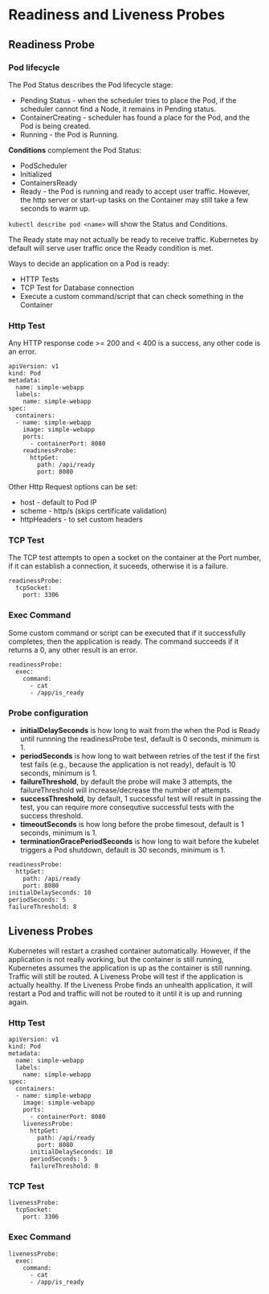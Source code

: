 # Readiness and Liveness Probes

## Readiness Probe

### Pod lifecycle
The Pod Status describes the Pod lifecycle stage:
- Pending Status - when the scheduler tries to place the Pod, if the scheduler cannot find a Node, it remains in Pending status.
- ContainerCreating - scheduler has found a place for the Pod, and the Pod is being created.
- Running - the Pod is Running.

**Conditions** complement the Pod Status:
- PodScheduler
- Initialized
- ContainersReady
- Ready - the Pod is running and ready to accept user traffic. However, the http server or start-up tasks on the Container may still take a few seconds to warm up.

`kubectl describe pod <name>` will show the Status and Conditions.

The Ready state may not actually be ready to receive traffic. Kubernetes by default will serve user traffic once the Ready condition is met.

Ways to decide an application on a Pod is ready:
- HTTP Tests
- TCP Test for Database connection
- Execute a custom command/script that can check something in the Container

### Http Test

Any HTTP response code >= 200 and < 400 is a success, any other code is an error.

```
apiVersion: v1
kind: Pod
metadata:
  name: simple-webapp
  labels:
    name: simple-webapp
spec:
  containers:
  - name: simple-webapp
    image: simple-webapp
    ports:
      - containerPort: 8080
    readinessProbe:
      httpGet:
        path: /api/ready
        port: 8080
```

Other Http Request options can be set:
- host - default to Pod IP
- scheme - http/s (skips certificate validation)
- httpHeaders - to set custom headers


### TCP Test

The TCP test attempts to open a socket on the container at the Port number, if it can establish a connection, it suceeds, otherwise it is a failure.

```
readinessProbe:
  tcpSocket:
    port: 3306
```

### Exec Command

Some custom command or script can be executed that if it successfully completes, then the application is ready.
The command succeeds if it returns a 0, any other result is an error.

```
readinessProbe:
  exec:
    command:
      - cat
      - /app/is_ready
```

### Probe configuration

- **initialDelaySeconds** is how long to wait from the when the Pod is Ready until runnning the readinessProbe test, default is 0 seconds, minimum is 1.
- **periodSeconds** is how long to wait between retries of the test if the first test fails (e.g., because the application is not ready), default is 10 seconds, minimum is 1.
- **failureThreshold**, by default the probe will make 3 attempts, the failureThreshold will increase/decrease the number of attempts.
- **successThreshold**, by default, 1 successful test will result in passing the test, you can require more consequtive successful tests with the success threshold.
- **timeoutSeconds** is how long before the probe timesout, default is 1 seconds, minimum is 1.
- **terminationGracePeriodSeconds** is how long to wait before the kubelet triggers a Pod shutdown, default is 30 seconds, minimum is 1.

```
readinessProbe:
  httpGet:
    path: /api/ready
    port: 8080
initialDelaySeconds: 10
periodSeconds: 5
failureThreshold: 8
```

## Liveness Probes

Kubernetes will restart a crashed container automatically. However, if the application is not really working, but the container is still running, Kubernetes assumes the application is up as the container is still running. Traffic will still be routed. A Liveness Probe will test if the application is actually healthy. If the Liveness Probe finds an unhealth application, it will restart a Pod and traffic will not be routed to it until it is up and running again.

### Http Test

```
apiVersion: v1
kind: Pod
metadata:
  name: simple-webapp
  labels:
    name: simple-webapp
spec:
  containers:
  - name: simple-webapp
    image: simple-webapp
    ports:
      - containerPort: 8080
    livenessProbe:
      httpGet:
        path: /api/ready
        port: 8080
      initialDelaySeconds: 10
      periodSeconds: 5
      failureThreshold: 8
```

### TCP Test

```
livenessProbe:
  tcpSocket:
    port: 3306
```

### Exec Command

```
livenessProbe:
  exec:
    command:
      - cat
      - /app/is_ready
```